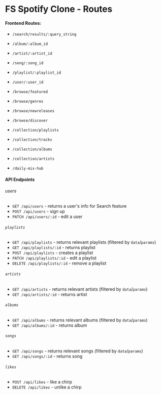 # FS Spotify Clone - Routes

#### Frontend Routes:

+ `/search/results/:query_string`
+ `/album/:album_id`
+ `/artist/:artist_id`
+ `/song/:song_id`
+ `/playlist/:playlist_id`
+ `/user/:user_id`

+ `/browse/featured`
+ `/browse/genres`
+ `/browse/newreleases`
+ `/browse/discover`

+ `/collection/playlists`
+ `/collection/tracks`
+ `/collection/albums`
+ `/collection/artists`
+ `/daily-mix-hub`


#### API Endpoints

###### users
+ `GET /api/users` - returns a user's info for Search feature
+ `POST /api/users` - sign up
+ `PATCH /api/users/:id` - edit a user


###### `playlists`
+ `GET /api/playlists` - returns relevant playlists (filtered by `data`/`params`)
+ `GET /api/playlists/:id` - returns playlist
+ `POST /api/playlists` - creates a playlist
+ `PATCH /api/playlists/:id` - edit a playlist
+ `DELETE /api/playlists/:id` - remove a playlist

###### `artists`
+ `GET /api/artists` - returns relevant artists (filtered by `data`/`params`)
+ `GET /api/artists/:id` - returns artist

###### `albums`
+ `GET /api/albums` - returns relevant albums (filtered by `data`/`params`)
+ `GET /api/albums/:id` - returns album

###### `songs`
+ `GET /api/songs` - returns relevant songs (filtered by `data`/`params`)
+ `GET /api/songs/:id` - returns song

###### `likes`
+ `POST /api/likes` - like a chirp
+ `DELETE /api/likes` - unlike a chirp
